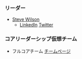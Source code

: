### リーダー
* [Steve Wilson](mailto:steve.wilson@owasp.org)
    - [LinkedIn](https://www.linkedin.com/in/wilsonsd/) [Twitter](https://twitter.com/virtualsteve)


### コアリーダーシップ仮想チーム
* フルコアチーム [チームページ](https://github.com/OWASP/www-project-top-10-for-large-language-model-applications/wiki/Core-Team)
